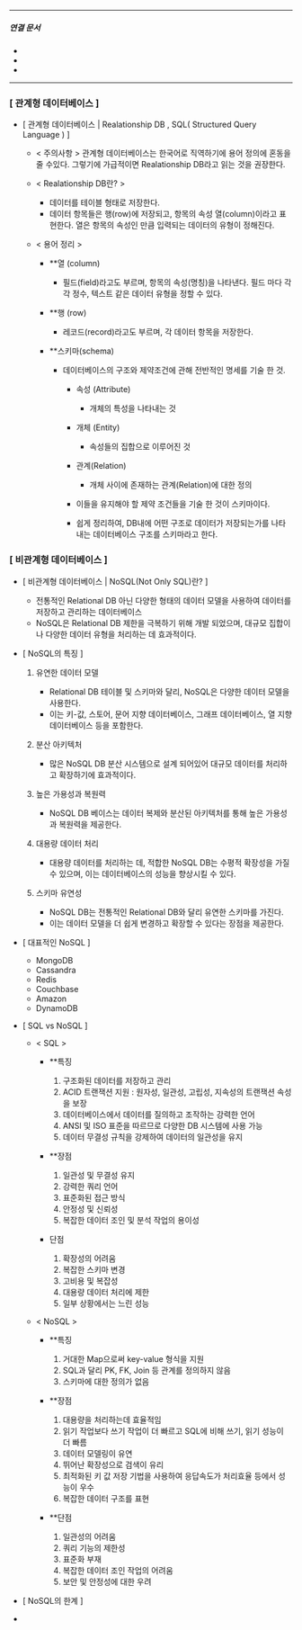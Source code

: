 

----
##### 연결 문서

- 
- 
- 
---
### [ 관계형 데이터베이스 ]
	
- [ 관계형 데이터베이스 | Realationship DB , SQL( Structured Query Language ) ]
		
	- < 주의사항 >
		관계형 데이터베이스는 한국어로 직역하기에 용어 정의에 혼동을 줄 수있다. 
		그렇기에 가급적이면 Realationship DB라고 읽는 것을 권장한다.
		
		
	- < Realationship DB란? >
		- 데이터를 테이블 형태로 저장한다.
		- 데이터 항목들은 행(row)에 저장되고, 항목의 속성 열(column)이라고 표현한다.
		  열은 항목의 속성인 만큼 입력되는 데이터의 유형이 정해진다.
		  
	- < 용어 정리 >
		
		- **열 (column)
			- 필드(field)라고도 부르며, 항목의 속성(명칭)을 나타낸다.
			  필드 마다 각각 정수, 텍스트 같은 데이터 유형을 정할 수 있다.
		- **행 (row) 
			- 레코드(record)라고도 부르며, 각 데이터 항목을 저장한다.
			  
		- **스키마(schema)
			- 데이터베이스의 구조와 제약조건에 관해 전반적인 명세를 기술 한 것.
				- 속성 (Attribute)
					- 개체의 특성을 나타내는 것
				- 개체 (Entity)
					- 속성들의 집합으로 이루어진 것
				- 관계(Relation)
					- 개체 사이에 존재하는 관계(Relation)에 대한 정의
					  
				- 이들을 유지해야 할 제약 조건들을 기술 한 것이 스키마이다. 
				- 쉽게 정리하여, 
				  DB내에 어떤 구조로 데이터가 저장되는가를 나타내는 
				  데이터베이스 구조를 스키마라고 한다.


### [ 비관계형 데이터베이스 ]

- [ 비관계형 데이터베이스 | NoSQL(Not Only SQL)란? ]
	- 전통적인 Relational DB 아닌 다양한 형태의 데이터 모델을 사용하여
	  데이터를 저장하고 관리하는 데이터베이스
	- NoSQL은 Relational DB 제한을 극복하기 위해 개발 되었으며, 
	  대규모 집합이나 다양한 데이터 유형을 처리하는 데 효과적이다.
	  
	  
- [ NoSQL의 특징 ]
	1. 유연한 데이터 모델
		- Relational DB 테이블 및 스키마와 달리, NoSQL은 다양한 데이터 모델을 사용한다.
		- 이는 키-값, 스토어, 문어 지향 데이터베이스, 그래프 데이터베이스, 
		  열 지향 데이터베이스 등을 포함한다.
		  
	2. 분산 아키텍처
		- 많은 NoSQL DB 분산 시스템으로 설계 되어있어 대규모 데이터를 처리하고 
		  확장하기에 효과적이다.
		  
	3. 높은 가용성과 복원력
		- NoSQL DB 베이스는 데이터 복제와 분산된 아키텍처를 통해 
		  높은 가용성과 복원력을 제공한다.
		  
	4. 대용량 데이터 처리
		- 대용량 데이터를 처리하는 데, 적합한 NoSQL DB는 
		  수평적 확장성을 가질 수 있으며, 이는 데이터베이스의 성능을 향상시킬 수 있다.
		  
	5. 스키마 유연성 
		- NoSQL DB는 전통적인 Relational DB와 달리 유연한 스키마를 가진다.
		- 이는 데이터 모델을 더 쉽게 변경하고 확장할 수 있다는 장점을 제공한다.
	
	
- [ 대표적인 NoSQL ]
	- MongoDB
	- Cassandra
	- Redis
	- Couchbase
	- Amazon 
	- DynamoDB
	
	
- [ SQL vs NoSQL ]
	  
	- < SQL >
		
		- **특징
			1. 구조화된 데이터를 저장하고 관리
			2. ACID 트랜잭션 지원 : 원자성, 일관성, 고립성, 지속성의 트랜잭션 속성을 보장
			3. 데이터베이스에서 데이터를 질의하고 조작하는 강력한 언어
			4. ANSI 및 ISO 표준을 따르므로 다양한 DB 시스템에 사용 가능
			5. 데이터 무결성 규칙을 강제하여 데이터의 일관성을 유지
			  
		- **장점
			1. 일관성 및 무결성 유지
			2. 강력한 쿼리 언어 
			3. 표준화된 접근 방식
			4. 안정성 및 신뢰성
			5. 복잡한 데이터 조인 및 분석 작업의 용이성
			  
		- 단점
			1. 확장성의 어려움
			2. 복잡한 스키마 변경
			3. 고비용 및 복잡성
			4. 대용량 데이터 처리에 제한
			5. 일부 상황에서는 느린 성능
			   
			   
	- < NoSQL >
	  
		- **특징
			1. 거대한 Map으로써 key-value 형식을 지원
			2. SQL과 달리 PK, FK, Join 등 관계를 정의하지 않음
			3. 스키마에 대한 정의가 없음
			   
			   
		- **장점
			1. 대용량을 처리하는데 효율적임
			2. 읽기 작업보다 쓰기 작업이 더 빠르고 SQL에 비해 쓰기, 읽기 성능이 더 빠름
			3. 데이터 모델링이 유연
			4. 뛰어난 확장성으로 검색이 유리
			5. 최적화된 키 값 저장 기법을 사용하여 응답속도가 처리효율 등에서 성능이 우수
			6. 복잡한 데이터 구조를 표현
			   
			   
		- **단점
			1. 일관성의 어려움
			2. 쿼리 기능의 제한성
			3. 표준화 부재
			4. 복잡한 데이터 조인 작업의 어려움
			5. 보안 및 안정성에 대한 우려
	  
	  
- [ NoSQL의  한계 ] 
	
	
-